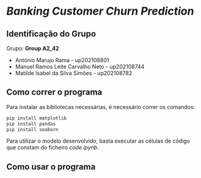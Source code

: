 # *Banking Customer Churn Prediction*

## Identificação do Grupo

Grupo: **Group A2_42**

* António Marujo Rama - up202108801
* Manuel Ramos Leite Carvalho Neto - up202108744
* Matilde Isabel da Silva Simões - up202108782

## Como correr o programa

Para instalar as bibliotecas necessárias, é necessário correr os comandos:
```bash
pip install matplotlib
pip install pandas
pip install seaborn
```

Para utilizar o modelo desenvolvido, basta executar as células de código que constam do ficheiro *code.ipynb*.

## Como usar o programa
